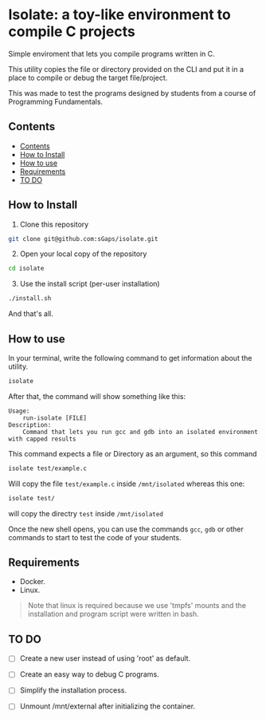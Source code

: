# Isolate: a toy-like environment to compile C projects

Simple enviroment that lets you compile programs
written in C.

This utility copies the file or directory provided
on the CLI and put it in a place to compile or debug
the target file/project.

This was made to test the programs designed by students
from a course of Programming Fundamentals.

## Contents

- [Contents](#contents)
- [How to Install](#how-to-install)
- [How to use](#how-to-use)
- [Requirements](#requirements)
- [TO DO](#to-do)


## How to Install

1. Clone this repository

```bash
git clone git@github.com:sGaps/isolate.git
```

2. Open your local copy of the repository

```bash
cd isolate
```

3. Use the install script (per-user installation)

```bash
./install.sh
```

And that's all.

## How to use

In your terminal, write the following command to get information about the utility.

```bash
isolate
```

After that, the command will show something like this:

```
Usage:
    run-isolate [FILE]
Description:
    Command that lets you run gcc and gdb into an isolated environment with capped results
```

This command expects a file or Directory as an argument, so this command

```bash
isolate test/example.c
```

Will copy the file `test/example.c` inside `/mnt/isolated` whereas this one:

```bash
isolate test/
```

will copy the directry `test` inside `/mnt/isolated`

Once the new shell opens, you can use the commands `gcc`, `gdb` or other commands
to start to test the code of your students.

## Requirements

- Docker.
- Linux.

> Note that linux is required because we use 'tmpfs' mounts and
> the installation and program script were written in bash.

## TO DO

- [ ] Create a new user instead of using 'root' as default.
- [ ] Create an easy way to debug C programs.
- [ ] Simplify the installation process.
- [ ] Unmount /mnt/external after initializing the container.

